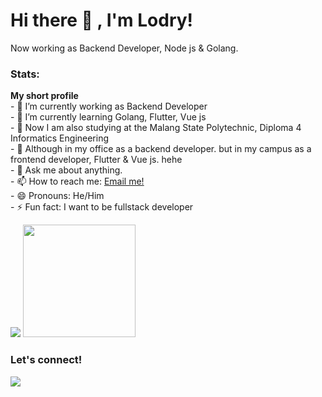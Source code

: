 # Hi there 👋 , I'm Lodry!
Now working as Backend Developer, Node js & Golang.

### Stats:
 <summary><strong>My short profile</strong></summary>
    - 🔭 I’m currently working as Backend Developer </br>
    - 🌱 I’m currently learning Golang, Flutter, Vue js </br>
    - 👯 Now I am also studying at the Malang State Polytechnic, Diploma 4 Informatics Engineering</br>
    - 🤔 Although in my office as a backend developer. but in my campus as a frontend developer, Flutter & Vue js. hehe </br>
    - 💬 Ask me about anything.</br>
    - 📫 How to reach me: <a href="mailto:skakmate87@gmail.com">Email me!</a>  </br>
    - 😄 Pronouns: He/Him </br>
    - ⚡ Fun fact: I want to be fullstack developer </br>
<p>
    <img src="https://github-readme-stats.vercel.app/api?username=laudryfadian&hide=contribs,prs&show_icons=true&hide_border=true&title_color=000" />
    <img src="https://github-readme-stats.vercel.app/api/top-langs/?username=laudryfadian&layout=compact" height=180 />
</p>

### Let's connect!
<p>
    <a href="https://twitter.com/laudryfadian" target="blank"><img src="https://img.shields.io/badge/@laudryfadian_-30302f?style=flat&logo=twitter" /></a>
</p>

<!---
- 👋 Hi, I’m @laudryfadian
- 👀 I’m interested in ...
- 🌱 I’m currently learning ...
- 💞️ I’m looking to collaborate on ...
- 📫 How to reach me ...
--->

<!---
laudryfadian/laudryfadian is a ✨ special ✨ repository because its `README.md` (this file) appears on your GitHub profile.
You can click the Preview link to take a look at your changes.
--->
